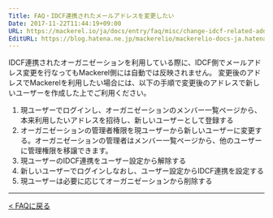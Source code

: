 ```yaml
---
Title: FAQ・IDCF連携されたメールアドレスを変更したい
Date: 2017-11-22T11:44:19+09:00
URL: https://mackerel.io/ja/docs/entry/faq/misc/change-idcf-related-address
EditURL: https://blog.hatena.ne.jp/mackerelio/mackerelio-docs-ja.hatenablog.mackerel.io/atom/entry/8599973812319474080
---
```


IDCF連携されたオーガニゼーションを利用している際に、IDCF側でメールアドレス変更を行なってもMackerel側には自動では反映されません。
変更後のアドレスでMackerelを利用したい場合には、以下の手順で変更後のアドレスで新しいユーザーを作成した上でご利用ください。

1. 現ユーザーでログインし、オーガニゼーションのメンバー一覧ページから、本来利用したいアドレスを招待し、新しいユーザーとして登録する
2. オーガニゼーションの管理者権限を現ユーザーから新しいユーザーに変更する。オーガニゼーションの管理者はメンバー一覧ページから、他のユーザーに管理権限を移譲できます。
3. 現ユーザーのIDCF連携をユーザー設定から解除する
4. 新しいユーザーでログインしなおし、ユーザー設定からIDCF連携を設定する
5. 現ユーザーは必要に応じてオーガニゼーションから削除する

---

[< FAQに戻る](https://mackerel.io/ja/docs/entry/faq)
